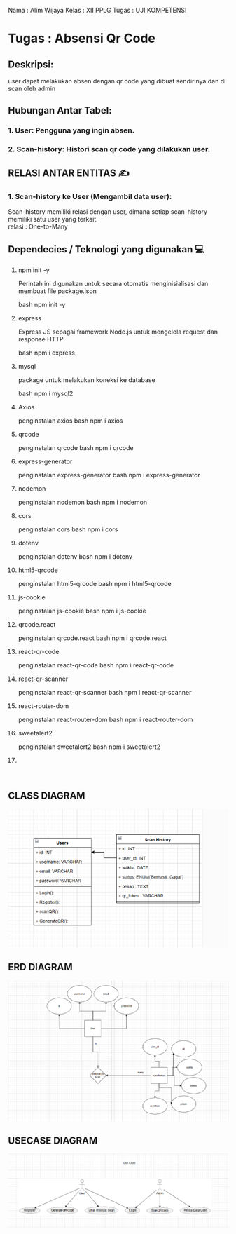 Nama : Alim Wijaya
Kelas : XII PPLG 
Tugas : UJI KOMPETENSI

# Tugas : Absensi Qr Code

## Deskripsi:
user dapat melakukan absen dengan qr code yang dibuat sendirinya dan di scan oleh admin

## Hubungan Antar Tabel:
### 1. User: Pengguna yang ingin absen.
### 2. Scan-history: Histori scan qr code yang dilakukan user.

## RELASI ANTAR ENTITAS ✍

### 1. Scan-history ke User (Mengambil data user):
Scan-history memiliki relasi dengan user, dimana setiap scan-history memiliki satu user yang terkait. <br>
relasi : One-to-Many

## Dependecies / Teknologi yang digunakan 💻

1. npm init -y

    Perintah ini digunakan untuk secara otomatis menginisialisasi dan membuat file package.json

    bash
    npm init -y
    

2. express

    Express JS sebagai framework Node.js untuk mengelola request dan response HTTP

    bash
   npm i express
    

3. mysql

    package untuk melakukan koneksi ke database

    bash
    npm i mysql2
    

4. Axios

    penginstalan axios
    bash
    npm i axios
    
5. qrcode

    penginstalan qrcode
    bash
    npm i qrcode

6. express-generator

    penginstalan express-generator
    bash
    npm i express-generator

7. nodemon

    penginstalan nodemon
    bash
    npm i nodemon

8. cors

    penginstalan cors
    bash
    npm i cors

9. dotenv

    penginstalan dotenv
    bash
    npm i dotenv

10. html5-qrcode

    penginstalan html5-qrcode
    bash
    npm i html5-qrcode

11. js-cookie

    penginstalan js-cookie
    bash
    npm i js-cookie 

12. qrcode.react

    penginstalan qrcode.react
    bash
    npm i qrcode.react
    

13. react-qr-code

    penginstalan react-qr-code
    bash
    npm i react-qr-code

14. react-qr-scanner

    penginstalan react-qr-scanner
    bash
    npm i react-qr-scanner

15. react-router-dom

    penginstalan react-router-dom
    bash
    npm i react-router-dom
    
16. sweetalert2

    penginstalan sweetalert2
    bash
    npm i sweetalert2   

17.
<br>
    

## CLASS DIAGRAM 
<img src="./classDiagram.png">
 
<br>

## ERD DIAGRAM
<img src="./erd.png">

<br>

## USECASE DIAGRAM
<img src="./useCase.png">

<br>